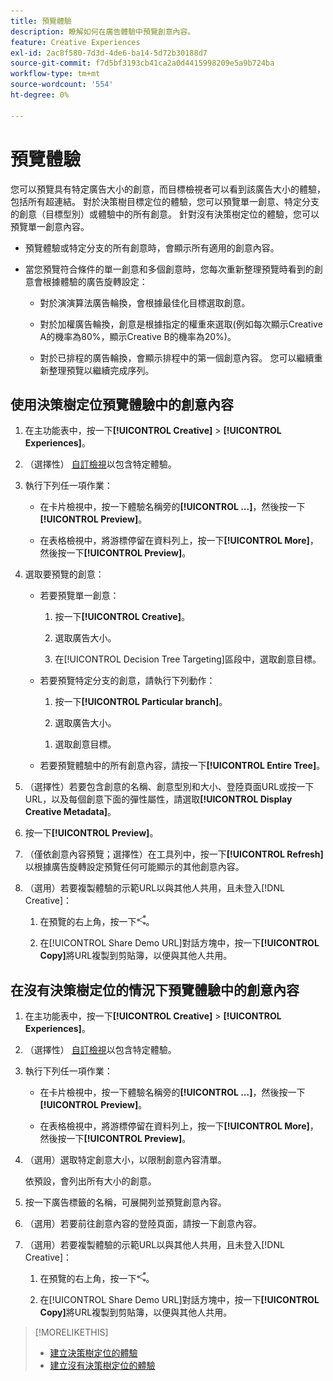 ```yaml
---
title: 預覽體驗
description: 瞭解如何在廣告體驗中預覽創意內容。
feature: Creative Experiences
exl-id: 2ac8f580-7d3d-4de6-ba14-5d72b30188d7
source-git-commit: f7d5bf3193cb41ca2a0d4415998209e5a9b724ba
workflow-type: tm+mt
source-wordcount: '554'
ht-degree: 0%

---
```


# 預覽體驗

您可以預覽具有特定廣告大小的創意，而目標檢視者可以看到該廣告大小的體驗，包括所有超連結。 對於決策樹目標定位的體驗，您可以預覽單一創意、特定分支的創意（目標型別）或體驗中的所有創意。 針對沒有決策樹定位的體驗，您可以預覽單一創意內容。<!-- verify -->

* 預覽體驗或特定分支的所有創意時，會顯示所有適用的創意內容。

* 當您預覽符合條件的單一創意和多個創意時，您每次重新整理預覽時看到的創意會根據體驗的廣告旋轉設定：

   * 對於演演算法廣告輪換，會根據最佳化目標選取創意。

   * 對於加權廣告輪換，創意是根據指定的權重來選取(例如每次顯示Creative A的機率為80%，顯示Creative B的機率為20%)。

   * 對於已排程的廣告輪換，會顯示排程中的第一個創意內容。 您可以繼續重新整理預覽以繼續完成序列。<!-- Refresh isn't there as of 2/3 -->

## 使用決策樹定位預覽體驗中的創意內容

1. 在主功能表中，按一下&#x200B;**[!UICONTROL Creative]** > **[!UICONTROL Experiences]**。

1. （選擇性） [自訂檢視](/help/creative/introduction/customize-data-views.md)以包含特定體驗。

1. 執行下列任一項作業：

   * 在卡片檢視中，按一下體驗名稱旁的&#x200B;**[!UICONTROL ...]**，然後按一下&#x200B;**[!UICONTROL Preview]**。

   * 在表格檢視中，將游標停留在資料列上，按一下&#x200B;**[!UICONTROL More]**，然後按一下&#x200B;**[!UICONTROL Preview]**。

1. 選取要預覽的創意：

   * 若要預覽單一創意：

      1. 按一下&#x200B;**[!UICONTROL Creative]**。

      1. 選取廣告大小。

      1. 在[!UICONTROL Decision Tree Targeting]區段中，選取創意目標。

   * 若要預覽特定分支的創意，請執行下列動作：

      1. 按一下&#x200B;**[!UICONTROL Particular branch]**。

      1. 選取廣告大小。

     <!-- I don't see this as of 2/3:
     1. Select whether to group the creatives by Rotation Type or Ad Size.
     -->

      1. 選取創意目標。

   * 若要預覽體驗中的所有創意內容，請按一下&#x200B;**[!UICONTROL Entire Tree]**。

     <!-- I don't see this as of 2/3:
     1. Click **[!UICONTROL Entire Tree]**.
     1. Select the ad size.
     1. Select whether to group the creatives by Rotation Type or Ad Size.
     -->

1. （選擇性）若要包含創意的名稱、創意型別和大小、登陸頁面URL或按一下URL，以及每個創意下面的彈性屬性，請選取&#x200B;**[!UICONTROL Display Creative Metadata]**。

1. 按一下&#x200B;**[!UICONTROL Preview]**。

1. （僅依創意內容預覽；選擇性）在工具列中，按一下&#x200B;**[!UICONTROL Refresh]**&#x200B;以根據廣告旋轉設定預覽任何可能顯示的其他創意內容。<!-- I don't see this as of 2/3 -->

1. （選用）若要複製體驗的示範URL以與其他人共用，且未登入[!DNL Creative]：

   1. 在預覽的右上角，按一下![共用](/help/creative/assets/share.png "共用")。

   1. 在[!UICONTROL Share Demo URL]對話方塊中，按一下&#x200B;**[!UICONTROL Copy]**&#x200B;將URL複製到剪貼簿，以便與其他人共用。

## 在沒有決策樹定位的情況下預覽體驗中的創意內容

1. 在主功能表中，按一下&#x200B;**[!UICONTROL Creative]** > **[!UICONTROL Experiences]**。

1. （選擇性） [自訂檢視](/help/creative/introduction/customize-data-views.md)以包含特定體驗。

1. 執行下列任一項作業：

   * 在卡片檢視中，按一下體驗名稱旁的&#x200B;**[!UICONTROL ...]**，然後按一下&#x200B;**[!UICONTROL Preview]**。

   * 在表格檢視中，將游標停留在資料列上，按一下&#x200B;**[!UICONTROL More]**，然後按一下&#x200B;**[!UICONTROL Preview]**。

1. （選用）選取特定創意大小，以限制創意內容清單。

   依預設，會列出所有大小的創意。

1. 按一下廣告標籤的名稱，可展開列並預覽創意內容。

1. （選用）若要前往創意內容的登陸頁面，請按一下創意內容。

   <!-- Verify:  Will the creative click be tracked like a regular ad click but not linked to a publisher and placement? Explain effect/consequences. -->

1. （選用）若要複製體驗的示範URL以與其他人共用，且未登入[!DNL Creative]：

   1. 在預覽的右上角，按一下![共用](/help/creative/assets/share.png "共用")。

   1. 在[!UICONTROL Share Demo URL]對話方塊中，按一下&#x200B;**[!UICONTROL Copy]**&#x200B;將URL複製到剪貼簿，以便與其他人共用。

>[!MORELIKETHIS]
>
>* [建立決策樹定位的體驗](experience-create-targeting.md)
>* [建立沒有決策樹定位的體驗](/help/creative/experiences/experience-create-no-targeting.md)
